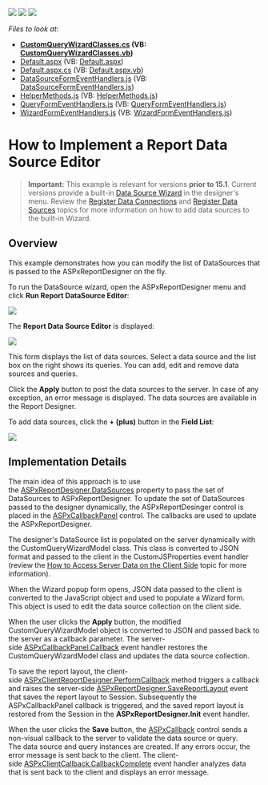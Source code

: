 <!-- default badges list -->
![](https://img.shields.io/endpoint?url=https://codecentral.devexpress.com/api/v1/VersionRange/128604788/19.2.3%2B)
[![](https://img.shields.io/badge/Open_in_DevExpress_Support_Center-FF7200?style=flat-square&logo=DevExpress&logoColor=white)](https://supportcenter.devexpress.com/ticket/details/T196136)
[![](https://img.shields.io/badge/📖_How_to_use_DevExpress_Examples-e9f6fc?style=flat-square)](https://docs.devexpress.com/GeneralInformation/403183)
<!-- default badges end -->
<!-- default file list -->
*Files to look at*:

* **[CustomQueryWizardClasses.cs](./CS/CustomQueryInReportDesigner/CustomQueryWizardClasses.cs) (VB: [CustomQueryWizardClasses.vb](./VB/CustomQueryInReportDesigner/CustomQueryWizardClasses.vb))**
* [Default.aspx](./CS/CustomQueryInReportDesigner/Default.aspx) (VB: [Default.aspx](./VB/CustomQueryInReportDesigner/Default.aspx))
* [Default.aspx.cs](./CS/CustomQueryInReportDesigner/Default.aspx.cs) (VB: [Default.aspx.vb](./VB/CustomQueryInReportDesigner/Default.aspx.vb))
* [DataSourceFormEventHandlers.js](./CS/CustomQueryInReportDesigner/Scripts/DataSourceFormEventHandlers.js) (VB: [DataSourceFormEventHandlers.js](./VB/CustomQueryInReportDesigner/Scripts/DataSourceFormEventHandlers.js))
* [HelperMethods.js](./CS/CustomQueryInReportDesigner/Scripts/HelperMethods.js) (VB: [HelperMethods.js](./VB/CustomQueryInReportDesigner/Scripts/HelperMethods.js))
* [QueryFormEventHandlers.js](./CS/CustomQueryInReportDesigner/Scripts/QueryFormEventHandlers.js) (VB: [QueryFormEventHandlers.js](./VB/CustomQueryInReportDesigner/Scripts/QueryFormEventHandlers.js))
* [WizardFormEventHandlers.js](./CS/CustomQueryInReportDesigner/Scripts/WizardFormEventHandlers.js) (VB: [WizardFormEventHandlers.js](./VB/CustomQueryInReportDesigner/Scripts/WizardFormEventHandlers.js))
<!-- default file list end -->
# How to Implement a Report Data Source Editor

> **Important:**
> This example is relevant for versions **prior to 15.1**. Current versions provide a built-in [Data Source Wizard](https://docs.devexpress.com/XtraReports/400947) in the designer's menu. Review the [Register Data Connections](https://docs.devexpress.com/XtraReports/114129/) and [Register Data Sources](https://docs.devexpress.com/XtraReports/17557) topics for more information on how to add data sources to the built-in Wizard.

## Overview 

This example demonstrates how you can modify the list of DataSources that is passed to the ASPxReportDesigner on the fly.

To run the DataSource wizard, open the ASPxReportDesigner menu and click **Run Report DataSource Editor**:

![](/images/screenshot-menu.png)


The **Report Data Source Editor** is displayed:

![](/images/screenshot-data-source-editor.png)


This form displays the list of data sources. Select a data source and the list box on the right shows its queries. You can add, edit and remove data sources and queries.

Click the **Apply** button to post the data sources to the server. In case of any exception, an error message is displayed. The data sources are available in the Report Designer.

To add data sources, click the **+ (plus)** button in the **Field List**:

![](/images/screenshot-plus-add-data-source.png)

## Implementation Details

The main idea of this approach is to use the [ASPxReportDesigner.DataSources](https://docs.devexpress.com/XtraReports/DevExpress.XtraReports.Web.ASPxReportDesigner.DataSources) property to pass the set of DataSources to ASPxReportDesigner. To update the set of DataSources passed to the designer dynamically, the ASPxReportDesinger control is placed in the [ASPxCallbackPanel](https://docs.devexpress.com/AspNet/DevExpress.Web.ASPxCallbackPanel) control. The callbacks are used to update the ASPxReportDesigner. 

The designer's DataSource list is populated on the server dynamically with the CustomQueryWizardModel class. This class is converted to JSON format and passed to the client in the CustomJSProperties event handler (review the [How to Access Server Data on the Client Side](https://docs.devexpress.com/AspNet/11816) topic for more information).

When the Wizard popup form opens, JSON data passed to the client is converted to the JavaScript object and used to populate a Wizard form. This object is used to edit the data source collection on the client side.

When the user clicks the **Apply** button, the modified CustomQueryWizardModel object is converted to JSON and passed back to the server as a callback parameter. The server-side [ASPxCallbackPanel.Callback](https://docs.devexpress.com/AspNet/DevExpress.Web.ASPxCallbackPanel.Callback) event handler restores the  CustomQueryWizardModel class and updates the data source collection.

To save the report layout, the client-side [ASPxClientReportDesigner.PerformCallback](https://docs.devexpress.com/XtraReports/js-ASPxClientReportDesigner#js_aspxclientreportdesigner_performcallback_arg_) method triggers a callback and raises the server-side [ASPxReportDesigner.SaveReportLayout](https://docs.devexpress.com/XtraReports/DevExpress.XtraReports.Web.ASPxReportDesigner.SaveReportLayout) event that saves the report layout to Session. Subsequently the ASPxCallbackPanel callback is triggered, and the saved report layout is restored from the Session in the **ASPxReportDesigner.Init** event handler.

When the user clicks the **Save** button, the [ASPxCallback](https://docs.devexpress.com/AspNet/DevExpress.Web.ASPxCallback) control sends a non-visual callback to the server to validate the data source or query. The data source and query instances are created. If any errors occur, the error message is sent back to the client. The client-side [ASPxClientCallback.CallbackComplete](https://docs.devexpress.com/AspNet/js-ASPxClientCallback.CallbackComplete) event handler analyzes data that is sent back to the client and displays an error message.

